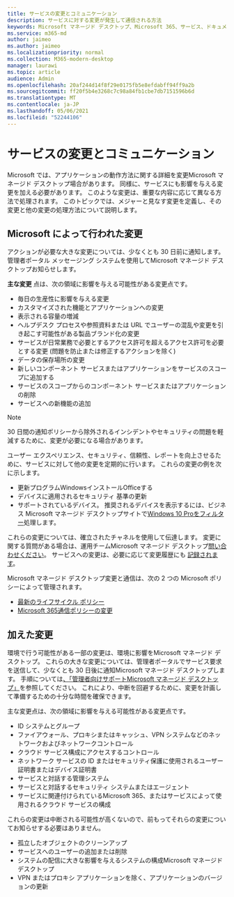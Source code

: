 ```yaml
---
title: サービスの変更とコミュニケーション
description: サービスに対する変更が発生して通信される方法
keywords: Microsoft マネージド デスクトップ、Microsoft 365、サービス、ドキュメント
ms.service: m365-md
author: jaimeo
ms.author: jaimeo
ms.localizationpriority: normal
ms.collection: M365-modern-desktop
manager: laurawi
ms.topic: article
audience: Admin
ms.openlocfilehash: 20af244d14f8f29e0175fb5e8efdabff94ff9a2b
ms.sourcegitcommit: ff20f5b4e3268c7c98a84fb1cbe7db7151596b6d
ms.translationtype: MT
ms.contentlocale: ja-JP
ms.lasthandoff: 05/06/2021
ms.locfileid: "52244106"
---
```

# <a name="service-changes-and-communication"></a>サービスの変更とコミュニケーション

Microsoft では、アプリケーションの動作方法に関する詳細を変更Microsoft マネージド デスクトップ場合があります。 同様に、サービスにも影響を与える変更を加える必要があります。 このような変更は、重要な内容に応じて異なる方法で処理されます。 このトピックでは、メジャーと見なす変更を定義し、その変更と他の変更の処理方法について説明します。



## <a name="changes-made-by-microsoft"></a>Microsoft によって行われた変更

アクションが必要な大きな変更については、少なくとも 30 日前に通知します。 管理者ポータル メッセージング システムを使用してMicrosoft マネージド デスクトップお知らせします。

**主な変更** 点は、次の領域に影響を与える可能性がある変更点です。
- 毎日の生産性に影響を与える変更
- カスタマイズされた機能とアプリケーションへの変更
- 表示される容量の増減
- ヘルプデスク プロセスや参照資料または URL でユーザーの混乱や変更を引き起こす可能性がある製品ブランド化の変更
- サービスが日常業務で必要とするアクセス許可を超えるアクセス許可を必要とする変更 (問題を防止または修正するアクションを除く)
- データの保存場所の変更
- 新しいコンポーネント サービスまたはアプリケーションをサービスのスコープに追加する
- サービスのスコープからのコンポーネント サービスまたはアプリケーションの削除
- サービスへの新機能の追加

> [!NOTE]
> 30 日間の通知ポリシーから除外されるインシデントやセキュリティの問題を軽減するために、変更が必要になる場合があります。

ユーザー エクスペリエンス、セキュリティ、信頼性、レポートを向上させるために、サービスに対して他の変更を定期的に行います。 これらの変更の例を次に示します。

- 更新プログラムWindowsインストールOfficeする
- デバイスに適用されるセキュリティ 基準の更新
- サポートされているデバイス。 推奨されるデバイスを表示するには、ビジネス Microsoft マネージド デスクトップサイトで[Windows 10 Proをフィルター](https://www.microsoft.com/windowsforbusiness/view-all-devices)処理します。

これらの変更については、確立されたチャネルを使用して伝達します。 変更に関する質問がある場合は、運用チームMicrosoft マネージド デスクトップ[問い合わせください](../working-with-managed-desktop/admin-support.md)。 サービスへの変更は、必要に応じて変更履歴にも [記録されます](../change-history-managed-desktop.md)。

Microsoft マネージド デスクトップ変更と通信は、次の 2 つの Microsoft ポリシーによって管理されます。
- [最新のライフサイクル ポリシー](https://support.microsoft.com/help/30881/modern-lifecycle-policy)
- [Microsoft 365通信ポリシーの変更](/office365/admin/manage/message-center)

## <a name="changes-you-make"></a>加えた変更

環境で行う可能性がある一部の変更は、環境に影響をMicrosoft マネージド デスクトップ。 これらの大きな変更については、管理者ポータルでサービス要求を送信して、少なくとも 30 日後に通知Microsoft マネージド デスクトップします。 手順については[、「管理者向けサポートMicrosoft マネージド デスクトップ」](../working-with-managed-desktop/admin-support.md)を参照してください。 これにより、中断を回避するために、変更を計画して準備するための十分な時間を確保できます。

主な変更点は、次の領域に影響を与える可能性がある変更点です。

- ID システムとグループ
- ファイアウォール、プロキシまたはキャッシュ、VPN システムなどのネットワークおよびネットワークコントロール
- クラウド サービス構成にアクセスするコントロール
- ネットワーク サービスの ID またはセキュリティ保護に使用されるユーザー証明書またはデバイス証明書
- サービスと対話する管理システム
- サービスと対話するセキュリティ システムまたはエージェント
- サービスに関連付けられているMicrosoft 365、またはサービスによって使用されるクラウド サービスの構成

これらの変更は中断される可能性が高くないので、前もってそれらの変更についてお知らせする必要はありません。

- 孤立したオブジェクトのクリーンアップ
- サービスへのユーザーの追加または削除
- システムの配信に大きな影響を与えるシステムの構成Microsoft マネージド デスクトップ
- VPN またはプロキシ アプリケーションを除く、アプリケーションのバージョンの更新
